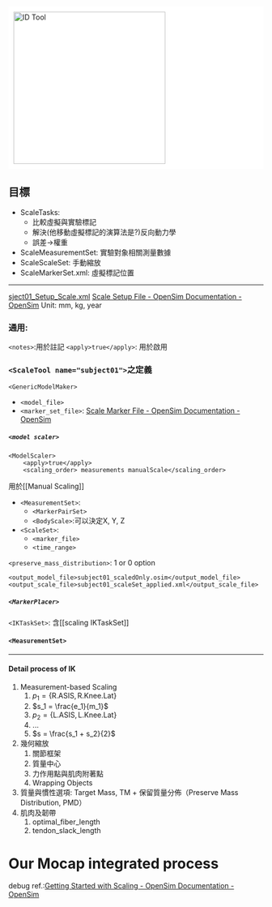 <div style="background-color: white; padding: 10px;">
  <img src="D:\Notes\Exoskeleton-Control-Note\documents\Simulation\opensim\Inputs and Outputs of the Scale Tool.png" alt="ID Tool" width="300"/></div>

## 目標
- ScaleTasks: 
	- 比較虛擬與實驗標記
	- 解決(他移動虛擬標記的演算法是?)反向動力學
	- 誤差->權重
- ScaleMeasurementSet: 實驗對象相關測量數據
- ScaleScaleSet: 手動縮放
- ScaleMarkerSet.xml: 虛擬標記位置

---
[sject01_Setup_Scale.xml](https://github.com/opensim-org/opensim-models/blob/master/Pipelines/Gait2354_Simbody/subject01_Setup_Scale.xml)
[Scale Setup File - OpenSim Documentation - OpenSim](https://opensimconfluence.atlassian.net/wiki/spaces/OpenSim/pages/53090015/Scale+Setup+File)
Unit: mm, kg, year
### 通用:
`<notes>`:用於註記
`<apply>true</apply>`: 用於啟用
### `<ScaleTool name="subject01">`之定義
`<GenericModelMaker>`
- `<model_file>`
- `<marker_set_file>`: [Scale Marker File - OpenSim Documentation - OpenSim](https://opensimconfluence.atlassian.net/wiki/spaces/OpenSim/pages/53090011/Scale+Marker+File)
##### `<model scaler>`
```
<ModelScaler>
	<apply>true</apply>
	<scaling_order> measurements manualScale</scaling_order>
```
用於[[Manual Scaling]]
- `<MeasurementSet>`:
	- `<MarkerPairSet>`
	- `<BodyScale>`:可以決定X, Y, Z
- `<ScaleSet>`:
	- `<marker_file>`
	- `<time_range>`

`<preserve_mass_distribution>`: 1 or 0 option
```
<output_model_file>subject01_scaledOnly.osim</output_model_file> <output_scale_file>subject01_scaleSet_applied.xml</output_scale_file>
```

##### `<MarkerPlacer>`
`<IKTaskSet>`: 含[[scaling IKTaskSet]]
#### `<MeasurementSet>`

---

#### Detail process of IK
1. Measurement-based Scaling
	1. $p_1 = \{ \text{R.ASIS}, \text{R.Knee.Lat} \}$
	2. $s_1 = \frac{e_1}{m_1}$
	3. $p_2 = \{ \text{L.ASIS}, \text{L.Knee.Lat} \}$
	4. ...
	5. $s = \frac{s_1 + s_2}{2}$
2. 幾何縮放
	1. 關節框架
	2. 質量中心
	3. 力作用點與肌肉附著點
	4. Wrapping Objects
3. 質量與慣性選項: Target Mass, TM + 保留質量分佈（Preserve Mass Distribution, PMD）
4. 肌肉及韌帶
	1. optimal_fiber_length
	2. tendon_slack_length
# Our Mocap integrated process
debug ref.:[Getting Started with Scaling - OpenSim Documentation - OpenSim](https://opensimconfluence.atlassian.net/wiki/spaces/OpenSim/pages/53089123/Getting+Started+with+Scaling)
